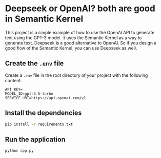 # Deepseek or OpenAI? both are good in Semantic Kernel

This project is a simple example of how to use the OpenAI API to generate text using the GPT-3 model. It uses the Semantic Kernel as a way to generate text. Deepseek is a good alternative to OpenAI. So if you design a good flow of the Semantic Kernel, you can use Deepseek as well.

## Create the `.env` file

Create a `.env` file in the root directory of your project with the following content:

```
API_KEY=
MODEL_ID=gpt-3.5-turbo
SERVICE_URI=https://api.openai.com/v1
```

## Install the dependencies

```bash
pip install -r requirements.txt
```

## Run the application

```bash
python app.py
```

